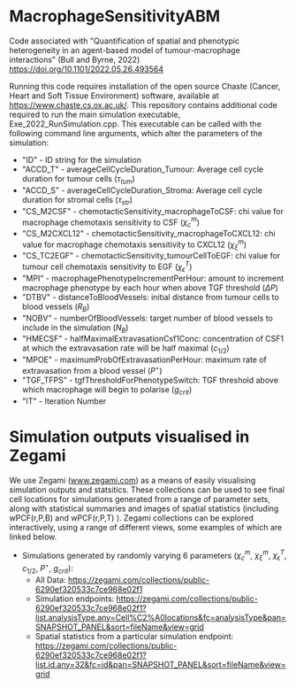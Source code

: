 # MacrophageSensitivityABM
Code associated with "Quantification of spatial and phenotypic heterogeneity in an agent-based model of tumour-macrophage interactions" (Bull and Byrne, 2022) https://doi.org/10.1101/2022.05.26.493564 


Running this code requires installation of the open source Chaste (Cancer, Heart and Soft Tissue Environment) software, available at https://www.chaste.cs.ox.ac.uk/. This repository contains additional code required to run the main simulation executable, Exe_2022_RunSimulation.cpp. This executable can be called with the following command line arguments, which alter the parameters of the simulation:


- "ID" - ID string for the simulation
- "ACCD_T" - averageCellCycleDuration_Tumour: Average cell cycle duration for tumour cells ($\tau_{tum}$)
- "ACCD_S" - averageCellCycleDuration_Stroma: Average cell cycle duration for stromal cells ($\tau_{str}$)
- "CS_M2CSF" - chemotacticSensitivity_macrophageToCSF: chi value for macrophage chemotaxis sensitivity to CSF ($\chi_{c}^{m}$)
- "CS_M2CXCL12" - chemotacticSensitivity_macrophageToCXCL12: chi value for macrophage chemotaxis sensitivity to CXCL12 ($\chi_{\xi}^{m}$)
- "CS_TC2EGF" - chemotacticSensitivity_tumourCellToEGF: chi value for tumour cell chemotaxis sensitivity to EGF ($\chi_{\epsilon}^{T}$)
- "MPI" - macrophagePhenotypeIncrementPerHour: amount to increment macrophage phenotype by each hour when above TGF threshold ($\Delta P$)
- "DTBV" - distanceToBloodVessels: initial distance from tumour cells to blood vessels ($R_{B}$)
- "NOBV" - numberOfBloodVessels: target number of blood vessels to include in the simulation ($N_{B}$)
- "HMECSF" - halfMaximalExtravasationCsf1Conc: concentration of CSF1 at which the extravasation rate will be half maximal ($c_{1/2}$)
- "MPOE" - maximumProbOfExtravasationPerHour: maximum rate of extravasation from a blood vessel ($P^{\star}$)
- "TGF_TFPS" - tgfThresholdForPhenotypeSwitch: TGF threshold above which macrophage will begin to polarise ($g_{crit}$)
- "IT" - Iteration Number

# Simulation outputs visualised in Zegami
We use Zegami (www.zegami.com) as a means of easily visualising simulation outputs and statsitics. These collections can be used to see final cell locations for simulations generated from a range of parameter sets, along with statistical summaries and images of spatial statistics (including wPCF(r,P,B) and wPCF(r,P,T) ). Zegami collections can be explored interactively, using a range of different views, some examples of which are linked below.

- Simulations generated by randomly varying 6 parameters ($\chi_{c}^{m}$, $\chi_{\xi}^{m}$, $\chi_{\epsilon}^{T}$, $c_{1/2}$, $P^{\star}$, $g_{crit}$):
  - All Data: https://zegami.com/collections/public-6290ef320533c7ce968e02f1
  - Simulation endpoints: https://zegami.com/collections/public-6290ef320533c7ce968e02f1?list.analysisType.any=Cell%C2%A0locations&fc=analysisType&pan=SNAPSHOT_PANEL&sort=fileName&view=grid
  - Spatial statistics from a particular simulation endpoint: https://zegami.com/collections/public-6290ef320533c7ce968e02f1?list.id.any=32&fc=id&pan=SNAPSHOT_PANEL&sort=fileName&view=grid
